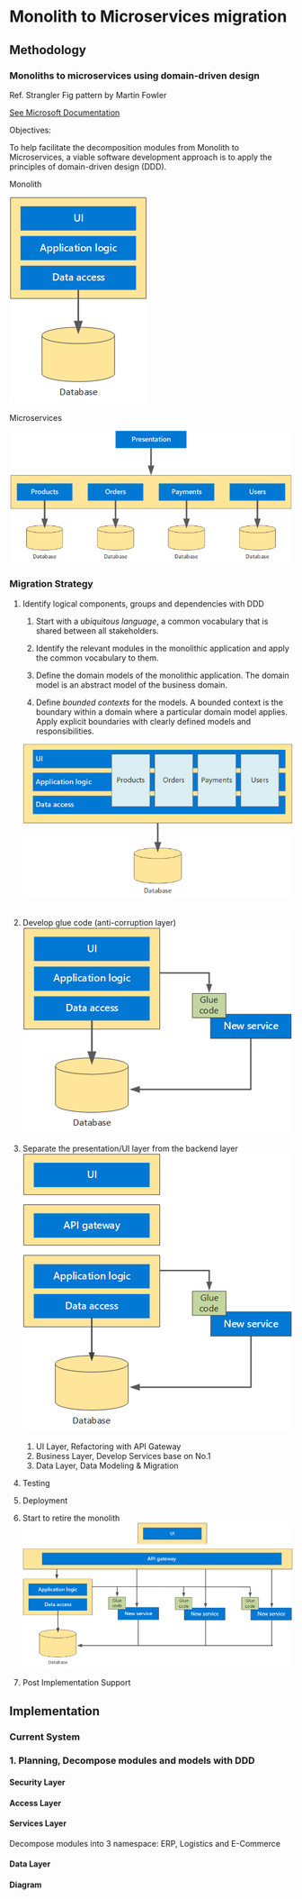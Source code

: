 # Monolith to Microservices migration

## Methodology

### Monoliths to microservices using domain-driven design

Ref. Strangler Fig pattern by Martin Fowler

[See Microsoft Documentation](https://docs.microsoft.com/en-us/azure/architecture/microservices/migrate-monolith)

Objectives:

To help facilitate the decomposition modules from Monolith to Microservices, a viable software development approach is to apply the principles of domain-driven design (DDD).

Monolith

![monolith](assets/monolith.png)

Microservices

![microservices](assets/micros.png)

### Migration Strategy


1. Identify logical components, groups and dependencies with DDD

    1. Start with a *ubiquitous language*, a common vocabulary that is shared between all stakeholders.

    1. Identify the relevant modules in the monolithic application and apply the common vocabulary to them.

    1. Define the domain models of the monolithic application. The domain model is an abstract model of the business domain.

    1. Define *bounded contexts* for the models. A bounded context is the boundary within a domain where a particular domain model applies. Apply explicit boundaries with clearly defined models and responsibilities.

    ![context](assets/bounded-context.png)
    \
    &nbsp;
1. Develop glue code (anti-corruption layer)
![glue-code](assets/glue-code.png)

1. Separate the presentation/UI layer from the backend layer
![separate-ui-backend](assets/separate-ui-backend.png)
    1. UI Layer, Refactoring with API Gateway
    1. Business Layer, Develop Services base on No.1
    1. Data Layer, Data Modeling & Migration
1. Testing
1. Deployment
1. Start to retire the monolith
![retire-monolith](assets/retire-monolith.png)

1. Post Implementation Support

## Implementation

### Current System


### 1. Planning, Decompose modules and models with DDD

#### Security Layer

#### Access Layer

#### Services Layer

Decompose modules into 3 namespace: ERP, Logistics and E-Commerce

#### Data Layer


#### Diagram